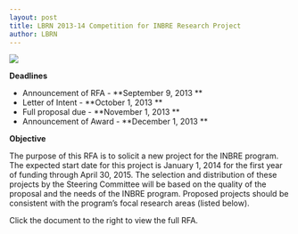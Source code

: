 ```yaml
---
layout: post
title: LBRN 2013-14 Competition for INBRE Research Project
author: LBRN
---
```


<a href="{{ site.baseurl }}assets/docs/INBRE_RFA_2013_2014_research_competition version 3.docx"><img src="{{ site.baseurl }}assets/images/news/inbre-research-competition-info.png"></a>

**Deadlines**

- Announcement of RFA - **September 9, 2013 **
- Letter of Intent - **October 1, 2013 **
- Full proposal due - **November 1, 2013 **
- Announcement of Award - **December 1, 2013 **

**Objective**

The purpose of this RFA is to solicit a new project for the INBRE program. The expected start 
date for this project is January 1, 2014 for the first year of funding through April 30, 2015. The selection and distribution of these projects by the Steering Committee will be based on the quality of the proposal and the needs of the INBRE program. Proposed projects should be consistent with the program’s focal research areas (listed below).

Click the document to the right to view the full RFA.